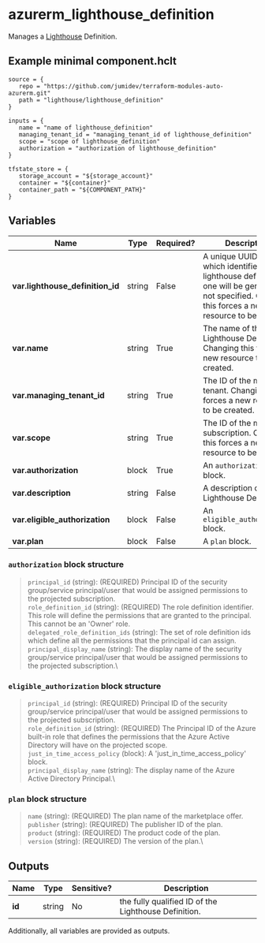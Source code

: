 # azurerm_lighthouse_definition

Manages a [Lighthouse](https://docs.microsoft.com/azure/lighthouse) Definition.

## Example minimal component.hclt

```hcl
source = {
   repo = "https://github.com/jumidev/terraform-modules-auto-azurerm.git" 
   path = "lighthouse/lighthouse_definition" 
}

inputs = {
   name = "name of lighthouse_definition" 
   managing_tenant_id = "managing_tenant_id of lighthouse_definition" 
   scope = "scope of lighthouse_definition" 
   authorization = "authorization of lighthouse_definition" 
}

tfstate_store = {
   storage_account = "${storage_account}" 
   container = "${container}" 
   container_path = "${COMPONENT_PATH}" 
}

```

## Variables

| Name | Type | Required? |  Description |
| ---- | ---- | --------- |  ----------- |
| **var.lighthouse_definition_id** | string | False | A unique UUID/GUID which identifies this lighthouse definition - one will be generated if not specified. Changing this forces a new resource to be created. | 
| **var.name** | string | True | The name of the Lighthouse Definition. Changing this forces a new resource to be created. | 
| **var.managing_tenant_id** | string | True | The ID of the managing tenant. Changing this forces a new resource to be created. | 
| **var.scope** | string | True | The ID of the managed subscription. Changing this forces a new resource to be created. | 
| **var.authorization** | block | True | An `authorization` block. | 
| **var.description** | string | False | A description of the Lighthouse Definition. | 
| **var.eligible_authorization** | block | False | An `eligible_authorization` block. | 
| **var.plan** | block | False | A `plan` block. | 

### `authorization` block structure

> `principal_id` (string): (REQUIRED) Principal ID of the security group/service principal/user that would be assigned permissions to the projected subscription.\
> `role_definition_id` (string): (REQUIRED) The role definition identifier. This role will define the permissions that are granted to the principal. This cannot be an 'Owner' role.\
> `delegated_role_definition_ids` (string): The set of role definition ids which define all the permissions that the principal id can assign.\
> `principal_display_name` (string): The display name of the security group/service principal/user that would be assigned permissions to the projected subscription.\

### `eligible_authorization` block structure

> `principal_id` (string): (REQUIRED) Principal ID of the security group/service principal/user that would be assigned permissions to the projected subscription.\
> `role_definition_id` (string): (REQUIRED) The Principal ID of the Azure built-in role that defines the permissions that the Azure Active Directory will have on the projected scope.\
> `just_in_time_access_policy` (block): A 'just_in_time_access_policy' block.\
> `principal_display_name` (string): The display name of the Azure Active Directory Principal.\

### `plan` block structure

> `name` (string): (REQUIRED) The plan name of the marketplace offer.\
> `publisher` (string): (REQUIRED) The publisher ID of the plan.\
> `product` (string): (REQUIRED) The product code of the plan.\
> `version` (string): (REQUIRED) The version of the plan.\



## Outputs

| Name | Type | Sensitive? | Description |
| ---- | ---- | --------- | --------- |
| **id** | string | No  | the fully qualified ID of the Lighthouse Definition. | 

Additionally, all variables are provided as outputs.
